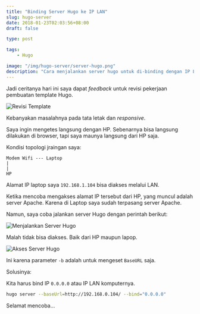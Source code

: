 ```yaml
---
title: "Binding Server Hugo ke IP LAN"
slug: hugo-server
date: 2018-01-23T02:03:56+08:00
draft: false

type: post

tags:
    - Hugo

image: "/img/hugo-server/server-hugo.png"
description: "Cara menjalankan server hugo untuk di-binding dengan IP LAN"
---
```


Jadi ceritanya hari ini saya dapat *feedback* untuk revisi pekerjaan 
pembuatan template Hugo.

![Revisi Template](/img/hugo-server/revisi.jpg)

Kebanyakan masalahnya pada tata letak dan *responsive*.

Saya ingin mengetes langsung dengan HP. Sebenarnya bisa langsung dilakukan di
browser, tapi saya maunya langsung dari HP saja.

Kondisi topologi jraingan saya:

```
Modem Wifi --- Laptop
|
|
HP
```

Alamat IP laptop saya `192.168.1.104` bisa diakses melalui LAN.

Ketika mencoba mengakses alamat IP tersebut dari HP, yang muncul adalah
server Apache. Karena di Laptop saya sudah terpasang server Apache.

Namun, saya coba jalankan server Hugo dengan perintah berikut:

![Menjalankan Server Hugo](/img/hugo-server/server-hugo.png)

Malah tidak bisa diakses. Baik dari HP maupun lapop.

![Akses Server Hugo](/img/hugo-server/akses-server.jpg)

Ini karena parameter `-b` adalah untuk mengeset `BaseURL` saja.

Solusinya:

Kita harus bind IP `0.0.0.0` atau IP LAN komputernya.

```bash
hugo server --baseUrl=http://192.168.0.104/ --bind="0.0.0.0"
```

Selamat mencoba...